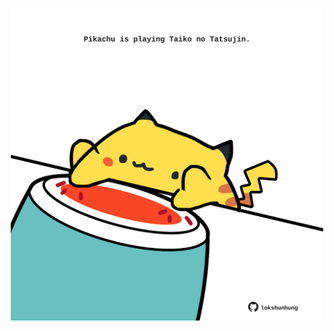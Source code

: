 <!-- built at 09/07/2023, 13:04:04 UTC -->
<p align="center">
  <img width="500" height="500" src="./ReadmeImage.svg">
</p>
